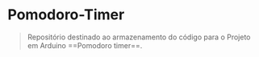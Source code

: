 # Pomodoro-Timer

> Repositório destinado ao armazenamento do código para o Projeto em Arduino ==Pomodoro timer==.



